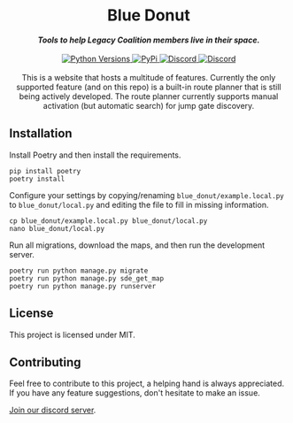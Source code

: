 <h1 align="center">Blue Donut</h1>

<div align="center">
  <strong><i>Tools to help Legacy Coalition members live in their space.</i></strong>
  <br>
  <br>

  <a href="https://github.com/Aimsucks/blue-donut/">
    <img src="https://img.shields.io/pypi/pyversions/Django?style=for-the-badge" alt="Python Versions" />
  </a>

  <a href="https://github.com/Aimsucks/blue-donut/issues">
    <img src="https://img.shields.io/github/issues/aimsucks/blue_donut?style=for-the-badge" alt="PyPi" />
  </a>

  <a href="https://discordapp.com/invite/UCK8ase">
    <img src="https://img.shields.io/discord/645977792265322506?color=%237289DA&label=DISCORD&style=for-the-badge" alt="Discord" />
  </a>

  <a href="https://github.com/Aimsucks/blue-donut/blob/master/LICENSE">
    <img src="https://img.shields.io/github/license/aimsucks/blue-donut?style=for-the-badge" alt="Discord" />
  </a>
</div>

<br>

<div align="center">
  This is a website that hosts a multitude of features. Currently the only supported feature (and on this repo) is a built-in route planner that is still being actively developed.
  The route planner currently supports manual activation (but automatic search) for jump gate discovery.
</div>

## Installation

Install Poetry and then install the requirements.

```commandline
pip install poetry
poetry install
```

Configure your settings by copying/renaming `blue_donut/example.local.py` to `blue_donut/local.py` and editing the file to fill in missing information.

```commandline
cp blue_donut/example.local.py blue_donut/local.py
nano blue_donut/local.py
```

Run all migrations, download the maps, and then run the development server.

```commandline
poetry run python manage.py migrate
poetry run python manage.py sde_get_map
poetry run python manage.py runserver
```

## License

This project is licensed under MIT.

## Contributing

Feel free to contribute to this project, a helping hand is always appreciated.
If you have any feature suggestions, don't hesitate to make an issue.

[Join our discord server](https://discordapp.com/invite/UCK8ase).
